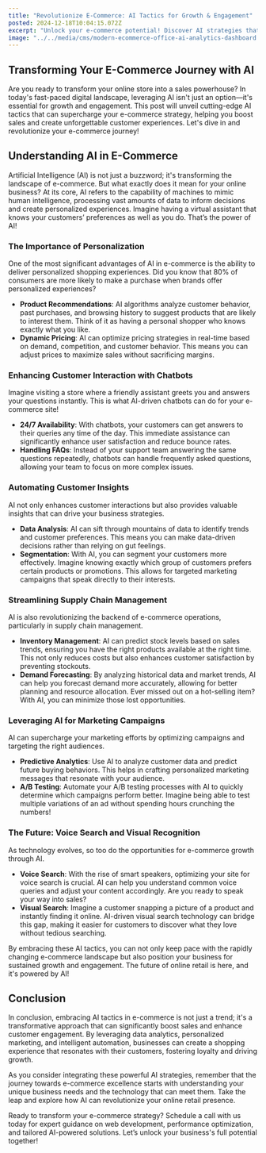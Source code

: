 ```yaml
---
title: "Revolutionize E-Commerce: AI Tactics for Growth & Engagement"
posted: 2024-12-18T10:04:15.072Z
excerpt: "Unlock your e-commerce potential! Discover AI strategies that personalize experiences, boost sales, and revolutionize customer engagement. Are you ready to transform your online store?"
image: "../../media/cms/modern-ecommerce-office-ai-analytics-dashboard.png"
---
```


## Transforming Your E-Commerce Journey with AI

Are you ready to transform your online store into a sales powerhouse? In today's fast-paced digital landscape, leveraging AI isn't just an option—it's essential for growth and engagement. This post will unveil cutting-edge AI tactics that can supercharge your e-commerce strategy, helping you boost sales and create unforgettable customer experiences. Let's dive in and revolutionize your e-commerce journey!

## Understanding AI in E-Commerce

Artificial Intelligence (AI) is not just a buzzword; it's transforming the landscape of e-commerce. But what exactly does it mean for your online business? At its core, AI refers to the capability of machines to mimic human intelligence, processing vast amounts of data to inform decisions and create personalized experiences. Imagine having a virtual assistant that knows your customers’ preferences as well as you do. That’s the power of AI!

### The Importance of Personalization

One of the most significant advantages of AI in e-commerce is the ability to deliver personalized shopping experiences. Did you know that 80% of consumers are more likely to make a purchase when brands offer personalized experiences?  
- **Product Recommendations**: AI algorithms analyze customer behavior, past purchases, and browsing history to suggest products that are likely to interest them. Think of it as having a personal shopper who knows exactly what you like.
- **Dynamic Pricing**: AI can optimize pricing strategies in real-time based on demand, competition, and customer behavior. This means you can adjust prices to maximize sales without sacrificing margins.

### Enhancing Customer Interaction with Chatbots

Imagine visiting a store where a friendly assistant greets you and answers your questions instantly. This is what AI-driven chatbots can do for your e-commerce site!  
- **24/7 Availability**: With chatbots, your customers can get answers to their queries any time of the day. This immediate assistance can significantly enhance user satisfaction and reduce bounce rates.
- **Handling FAQs**: Instead of your support team answering the same questions repeatedly, chatbots can handle frequently asked questions, allowing your team to focus on more complex issues.

### Automating Customer Insights

AI not only enhances customer interactions but also provides valuable insights that can drive your business strategies.  
- **Data Analysis**: AI can sift through mountains of data to identify trends and customer preferences. This means you can make data-driven decisions rather than relying on gut feelings.
- **Segmentation**: With AI, you can segment your customers more effectively. Imagine knowing exactly which group of customers prefers certain products or promotions. This allows for targeted marketing campaigns that speak directly to their interests.

### Streamlining Supply Chain Management

AI is also revolutionizing the backend of e-commerce operations, particularly in supply chain management.  
- **Inventory Management**: AI can predict stock levels based on sales trends, ensuring you have the right products available at the right time. This not only reduces costs but also enhances customer satisfaction by preventing stockouts.
- **Demand Forecasting**: By analyzing historical data and market trends, AI can help you forecast demand more accurately, allowing for better planning and resource allocation. Ever missed out on a hot-selling item? With AI, you can minimize those lost opportunities.

### Leveraging AI for Marketing Campaigns

AI can supercharge your marketing efforts by optimizing campaigns and targeting the right audiences.  
- **Predictive Analytics**: Use AI to analyze customer data and predict future buying behaviors. This helps in crafting personalized marketing messages that resonate with your audience.
- **A/B Testing**: Automate your A/B testing processes with AI to quickly determine which campaigns perform better. Imagine being able to test multiple variations of an ad without spending hours crunching the numbers!

### The Future: Voice Search and Visual Recognition

As technology evolves, so too do the opportunities for e-commerce growth through AI.  
- **Voice Search**: With the rise of smart speakers, optimizing your site for voice search is crucial. AI can help you understand common voice queries and adjust your content accordingly. Are you ready to speak your way into sales?
- **Visual Search**: Imagine a customer snapping a picture of a product and instantly finding it online. AI-driven visual search technology can bridge this gap, making it easier for customers to discover what they love without tedious searching.

By embracing these AI tactics, you can not only keep pace with the rapidly changing e-commerce landscape but also position your business for sustained growth and engagement. The future of online retail is here, and it's powered by AI!

## Conclusion

In conclusion, embracing AI tactics in e-commerce is not just a trend; it's a transformative approach that can significantly boost sales and enhance customer engagement. By leveraging data analytics, personalized marketing, and intelligent automation, businesses can create a shopping experience that resonates with their customers, fostering loyalty and driving growth.  

As you consider integrating these powerful AI strategies, remember that the journey towards e-commerce excellence starts with understanding your unique business needs and the technology that can meet them. Take the leap and explore how AI can revolutionize your online retail presence.  

Ready to transform your e-commerce strategy? Schedule a call with us today for expert guidance on web development, performance optimization, and tailored AI-powered solutions. Let’s unlock your business's full potential together!